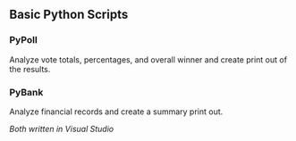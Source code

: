 ## Basic Python Scripts

### PyPoll

Analyze vote totals, percentages, and overall winner and create print out of the results.

### PyBank

Analyze financial records and create a summary print out.

*Both written in Visual Studio*
